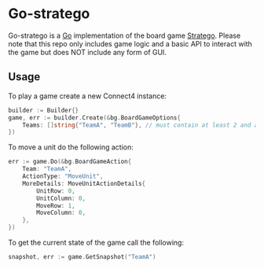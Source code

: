 # Go-stratego

Go-stratego is a [Go](https://golang.org) implementation of the board game [Stratego](https://boardgamegeek.com/boardgame/1917/stratego). Please note that this repo only includes game logic and a basic API to interact with the game but does NOT include any form of GUI.

## Usage

To play a game create a new Connect4 instance:
```go
builder := Builder{}
game, err := builder.Create(&bg.BoardGameOptions{
    Teams: []string{"TeamA", "TeamB"}, // must contain at least 2 and at most 2 teams
})
```

To move a unit do the following action:
```go
err := game.Do(&bg.BoardGameAction{
    Team: "TeamA",
    ActionType: "MoveUnit",
    MoreDetails: MoveUnitActionDetails{
        UnitRow: 0,
        UnitColumn: 0,
        MoveRow: 1,
        MoveColumn: 0,
    },
})
```

To get the current state of the game call the following:
```go
snapshot, err := game.GetSnapshot("TeamA")
```
